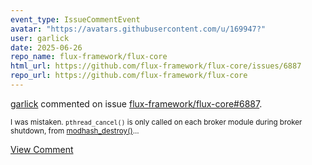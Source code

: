 ```yaml
---
event_type: IssueCommentEvent
avatar: "https://avatars.githubusercontent.com/u/169947?"
user: garlick
date: 2025-06-26
repo_name: flux-framework/flux-core
html_url: https://github.com/flux-framework/flux-core/issues/6887
repo_url: https://github.com/flux-framework/flux-core
---
```


<a href='https://github.com/garlick' target='_blank'>garlick</a> commented on issue <a href='https://github.com/flux-framework/flux-core/issues/6887' target='_blank'>flux-framework/flux-core#6887</a>.

<small>I was mistaken. `pthread_cancel()` is only called on each broker module during broker shutdown, from  [modhash_destroy()](https://github.com/flux-framework/flux-core/blob/master/src/broker/modhash.c#L639-L663)...</small>

<a href='https://github.com/flux-framework/flux-core/issues/6887' target='_blank'>View Comment</a>
